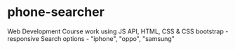 # phone-searcher
Web Development Course work using JS API, HTML, CSS &amp; CSS bootstrap -responsive 
Search options - "iphone", "oppo", "samsung"
